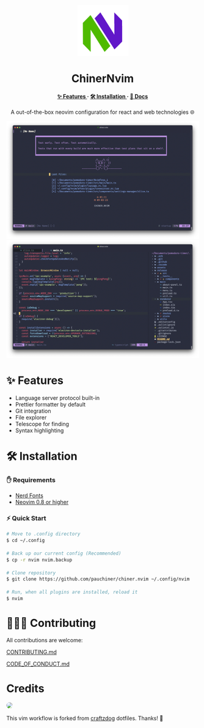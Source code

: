 <div align="center" >
    <img src="images/logo.png" width="133", height="133">
</div>
<h1 align="center">ChinerNvim</h1>
    
<h4 align="center">
  <a href="#-features">✨ Features </a>
  ·
  <a href="#%EF%B8%8F-installation"> 🛠️ Installation </a>
  ·
  <a href="https://pauchiner.github.io/ChinerNvim/documentation/keybindings"> 📄 Docs </a>
</h4>

<p align="center">
A out-of-the-box neovim configuration for react and web technologies 🌐
</p>

<img alt="Start Screen Preview" src="images/img1.png">

<img alt="Coding Screen Preview" src="images/img2.png">

# ✨ Features
- Language server protocol built-in
- Prettier formatter by default 
- Git integration
- File explorer
- Telescope for finding
- Syntax highlighting

# 🛠️ Installation

### ✋ Requirements
- [Nerd Fonts](https://www.nerdfonts.com/font-downloads)
- [Neovim 0.8 or higher](https://github.com/neovim/neovim/releases/tag/v0.8.0)

### ⚡ Quick Start
```bash
# Move to .config directory
$ cd ~/.config

# Back up our current config (Recommended)
$ cp -r nvim nvim.backup

# Clone repository
$ git clone https://github.com/pauchiner/chiner.nvim ~/.config/nvim

# Run, when all plugins are installed, reload it 
$ nvim
```

# 🧑‍🤝‍🧑 Contributing

All contributions are welcome:

[CONTRIBUTING.md](https://github.com/pauchiner/ChinerNvim/blob/main/.github/CONTRIBUTING.md)

[CODE_OF_CONDUCT.md](https://github.com/pauchiner/ChinerNvim/blob/main/.github/CODE_OF_CONDUCT.md)

# Credits

<img style="border-radius: 50%" width='90px' src="https://avatars.githubusercontent.com/u/1332805?v=4">

This vim workflow is forked from [craftzdog](https://github.com/craftzdog/dotfiles-public) dotfiles. Thanks! 🙏
